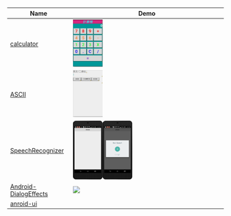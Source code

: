 Name  | Demo
---  | ---
[calculator](https://github.com/yungming/android-calculator.git) |  <img src="/img/calculator.JPG" width="20%">
[ASCII](https://github.com/yungming/android-ASCII.git)| <img src="/img/ASCII.JPG" width="20%">
[SpeechRecognizer](https://github.com/yungming/android-Recognizer.git)| <img src="/img/Recognizer1.png" width="20%"><img src="/img/Recognizer2.png" width="20%">
[Android-DialogEffects](https://github.com/yungming/Android-DialogEffects.git)| <img src="/img/DialogEffects.gif" width="20%">
[anroid-ui](https://github.com/yungming/awesome-android-ui.git)| 
